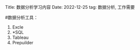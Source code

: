 Title: 数据分析学习内容
Date: 2022-12-25
tag: 数据分析, 工作需要

#数据分析工具：
1. Excle
2. *SQL
3. Tableau
4. Prepuilder